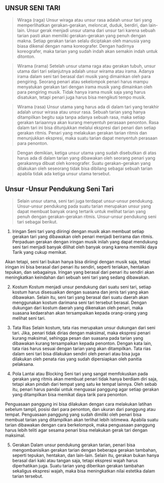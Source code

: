 ## UNSUR SENI TARI

>Wiraga (raga)
Unsur wiraga atau unsur rasa adalah unsur tari yang memperlihatkan gerakan-gerakan, meloncat, duduk, berdiri, dan lain-lain. Unsur gerak menjadi unsur utama dari unsur tari karena sebuah tarian pasti akan memiliki gerakan-gerakan yang penuh dengan makna. Setiap gerakan tarian selalu diciptakan oleh manusia yang biasa dikenal dengan nama koreografer. Dengan hadirnya koreografer, maka tarian yang sudah indah akan semakin indah untuk ditonton.

>Wirama (irama)
Setelah unsur utama raga atau gerakan tubuh, unsur utama  dari tari selanjutnya adalah unsur wirama atau irama. Adanya irama dalam seni tari berasal dari musik yang dimainkan oleh para pengiring. Seorang penari atau sekelompok penari harus mampu menyatukan gerakan tari dengan irama musik yang dimainkan oleh para pengiring musik. Tidak hanya irama musik saja yang harus disatukan, tetapi penari juga harus bisa mengikuti tempo musik.

>Wirama (rasa)
Unsur utama yang harus ada di dalam tari yang terakhir adalah unsur wirasa atau unsur rasa. Sebuah tarian yang hanya ditampilkan begitu saja tanpa adanya sebuah rasa, maka setiap gerakan tariaannya akan kurang menyentuh perasaan penonton. Rasa dalam tari ini bisa ditunjukkan melalui ekspresi dari penari dan setiap gerakan ritmis. Penari yang melakukan gerakan tarian ritmis dan menunjukkan ekspresi, maka suatu tarian dapat menyentuh perasaan para penonton.

>Dengan demikian, ketiga unsur utama yang sudah disebutkan di atas harus ada di dalam tarian yang dibawakan oleh seorang penari yang gerakannya dibuat oleh koreografer. Suatu gerakan-gerakan yang dilakukan oleh seseorang tidak bisa dibilang sebagai sebuah tarian apabila tidak ada ketiga unsur utama tersebut.


## Unsur -Unsur Pendukung Seni Tari

>Selain unsur utama, seni tari juga terdapat unsur-unsur pendukung. Unsur-unsur pendukung pada suatu tarian merupakan unsur yang dapat membuat banyak orang tertarik untuk melihat tarian yang penuh dengan gerakan-gerakan ritmis. Unsur-unsur pendukung seni tari sebagai berikut.

1. Iringan 
Seni tari yang diiringi dengan musik akan membuat setiap gerakan tari yang dibawakan oleh penari menjadi berirama dan ritmis. Perpaduan gerakan dengan iringan musik inilah yang dapat mendukung seni tari menjadi banyak dilihat oleh banyak orang karena memiliki daya Tarik yang cukup memikat.

Akan tetapi, seni tari bukan hanya bisa diriingi dengan musik saja, tetapi iringan ini bisa berasal dari penari itu sendiri, seperti teriakan, hentakan tepukan, dan sebagainya. Iringan yang berasal dari penari itu sendiri akan meningkatkan keindahan dari sebuah seni tari yang sedang dibawakan.

2. Kostum
Kostum menjadi unsur pendukung dari suatu seni tari, setiap kostum harus disesuaikan dengan suasana dan jenis tari yang akan dibawakan. Selain itu, seni tari yang berasal dari suatu daerah akan menggunakan kostum darimana seni tari tersebut berasal. Dengan dukungan dari kostum daerah yang dikenakan oleh penari, maka suasana kedaerahan akan tersampaikan kepada orang-orang yang melihat seni tari.

3. Tata Rias
Selain kostum, tata rias merupakan unsur dukungan dari seni tari. Jika, penari tidak dirias dengan maksimal, maka ekspresi penari kurang maksimal, sehingga pesan dan suasana pada tarian yang dibawakan kurang tersampaikan kepada penonton. Dengan kata lain, tata rias harus sesuai dengan tarian yang akan ditampilkan. Tata rias dalam seni tari bisa dilakukan sendiri oleh penari atau bisa juga dilakukan oleh penata rias yang sudah dipersiapkan oleh panitia pelaksana.

4. Pola Lantai atau Blocking
Seni tari yang sangat memfokuskan pada gerakan yang ritmis akan membuat penari tidak hanya berdiam diri saja, tetapi akan pindah dari tempat yang satu ke tempat lainnya. Oleh sebab itu, penari harus pandai untuk menguasai panggung agar setiap gerakan yang ditampilkan bisa memikat daya tarik para penonton.

Penguasaan panggung ini bisa dilakukan dengan cara melakukan latihan sebelum tampil, posisi dari para penonton, dan ukuran dari panggung atau tempat. Penguasaan panggung yang sudah dimiliki oleh penari bisa membuat tarian yang ditampilkan akan terlihat lebih istimewa. Apabila suatu tarian dibawakan dengan cara berkelompok, maka penguasaan panggung harus lebih teliti agar sesama penari bisa melakukan gerak tari dengan maksimal.

5. Gerakan 
Dalam unsur pendukung gerakan tarian, penari bisa mengombanisikan gerakan tarian dengan beberapa gerakan tambahan, seperti tepukan, hentakan, dan lain-lain. Selain itu, gerakan bukan hanya berasal dari kaki atau tangan saja, tetapi ekspresi wajah harus diperhatikan juga. Suatu tarian yang diberikan gerakan tambahan sekaligus ekspresi wajah, maka bisa meningkatkan nilai estetika dalam tarian tersebut.
